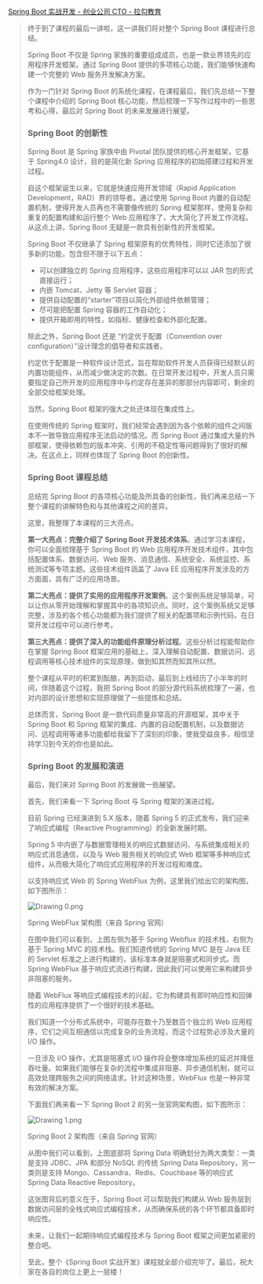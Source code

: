 [Spring Boot 实战开发 - 创业公司 CTO - 拉勾教育](https://kaiwu.lagou.com/course/courseInfo.htm?courseId=557#/detail/pc?id=5740)



> 终于到了课程的最后一讲啦，这一讲我们将对整个 Spring Boot 课程进行总结。
>
> Spring Boot 不仅是 Spring 家族的重要组成成员，也是一款业界领先的应用程序开发框架。通过 Spring Boot 提供的多项核心功能，我们能够快速构建一个完整的 Web 服务开发解决方案。
>
> 作为一门针对 Spring Boot 的系统化课程，在课程最后，我们先总结一下整个课程中介绍的 Spring Boot 核心功能，然后梳理一下写作过程中的一些思考和心得，最后对 Spring Boot 的未来发展进行展望。
>
> ### Spring Boot 的创新性
>
> Spring Boot 是 Spring 家族中由 Pivotal 团队提供的核心开发框架，它基于 Spring4.0 设计，目的是简化新 Spring 应用程序的初始搭建过程和开发过程。
>
> 自这个框架诞生以来，它就是快速应用开发领域（Rapid Application Development，RAD）界的领导者。通过使用 Spring Boot 内置的自动配置机制，使得开发人员再也不需要像传统的 Spring 框架那样，使用复杂和重复的配置构建和运行整个 Web 应用程序了，大大简化了开发工作流程。从这点上讲，Spring Boot 无疑是一款具有创新性的开发框架。
>
> Spring Boot 不仅继承了 Spring 框架原有的优秀特性，同时它还添加了很多新的功能，包含但不限于以下五点：
>
> - 可以创建独立的 Spring 应用程序，这些应用程序可以以 JAR 包的形式直接运行；
> - 内嵌 Tomcat、Jetty 等 Servlet 容器；
> - 提供自动配置的“starter”项目以简化外部组件依赖管理；
> - 尽可能把配置 Spring 容器的工作自动化；
> - 提供开箱即用的特性，如指标、健康检查和外部化配置。
>
> 除此之外，Spring Boot 还是 “约定优于配置（Convention over configuration）”设计理念的倡导者和实践者。
>
> 约定优于配置是一种软件设计范式，旨在帮助软件开发人员获得已经默认的内置功能组件，从而减少做决定的次数。在日常开发过程中，开发人员只需要指定自己所开发的应用程序中与约定存在差异的那部分内容即可，剩余的全部交给框架处理。
>
> 当然，Spring Boot 框架的强大之处还体现在集成性上。
>
> 在使用传统的 Spring 框架时，我们经常会遇到因为各个依赖的组件之间版本不一致导致应用程序无法启动的情况。而 Spring Boot 通过集成大量的外部框架，使得依赖包的版本冲突、引用的不稳定性等问题得到了很好的解决。在这点上，同样也体现了 Spring Boot 的创新性。
>
> ### Spring Boot 课程总结
>
> 总结完 Spring Boot 的各项核心功能及所具备的创新性，我们再来总结一下整个课程的讲解特色和与其他课程之间的差异。
>
> 这里，我整理了本课程的三大亮点。
>
> **第一大亮点：完整介绍了 Spring Boot 开发技术体系**。通过学习本课程，你可以全面梳理基于 Spring Boot 的 Web 应用程序开发技术组件，其中包括配置体系、数据访问、Web  服务、消息通信、系统安全、系统监控、系统测试等专项主题。这些技术组件涵盖了 Java EE 应用程序开发涉及的方方面面，具有广泛的应用场景。
>
> **第二大亮点：提供了实用的应用程序开发案例**。这个案例系统足够简单，可以让你从零开始理解和掌握其中的各项知识点。同时，这个案例系统又足够完整，涉及的各个核心功能都为我们提供了相关的配置项和示例代码，在日常开发过程中可以进行参考。
>
> **第三大亮点：提供了深入的功能组件原理分析过程**。这些分析过程能帮助你在掌握 Spring Boot 框架应用的基础上，深入理解自动配置、数据访问、远程调用等核心技术组件的实现原理，做到知其然而知其所以然。
>
> 整个课程从平时的积累到酝酿，再到启动，最后到上线经历了小半年的时间，伴随着这个过程，我把 Spring Boot 的部分源代码系统梳理了一遍，也对内部的设计思想和实现原理做了一些提炼和总结。
>
> 总体而言，Spring Boot 是一款代码质量非常高的开源框架，其中关于 Spring Boot 和 Spring 框架的集成、内置的自动配置机制，以及数据访问、远程调用等诸多功能都给我留下了深刻的印象，使我受益良多，相信坚持学习到今天的你也是如此。
>
> ### Spring Boot 的发展和演进
>
> 最后，我们来对 Spring Boot 的发展做一些展望。
>
> 首先，我们来看一下 Spring Boot 与 Spring 框架的演进过程。
>
> 目前 Spring 已经演进到 5.X 版本，随着 Spring 5 的正式发布，我们迎来了响应式编程（Reactive Programming）的全新发展时期。
>
> Spring 5 中内嵌了与数据管理相关的响应式数据访问、与系统集成相关的响应式消息通信，以及与 Web 服务相关的响应式 Web 框架等多种响应式组件，从而极大简化了响应式应用程序的开发过程和难度。
>
> 以支持响应式 Web 的 Spring WebFlux 为例，这里我们给出它的架构图，如下图所示：
>
> ![Drawing 0.png](https://s0.lgstatic.com/i/image6/M00/02/32/Cgp9HWAdAZCAB17fAACQeZA8Cyk925.png)
>
> Spring WebFlux 架构图（来自 Spring 官网）
>
> 在图中我们可以看到，上图左侧为基于 Spring Webflux 的技术栈，右侧为基于 Spring MVC 的技术栈。我们知道传统的 Spring MVC 是在 Java EE 的 Servlet 标准之上进行构建的，该标准本身就是阻塞式和同步式。而 Spring WebFlux 基于响应式流进行构建，因此我们可以使用它来构建异步非阻塞的服务。
>
> 随着 WebFlux 等响应式编程技术的兴起，它为构建具有即时响应性和回弹性的应用程序提供了一个很好的技术基础。
>
> 我们知道一个分布式系统中，可能存在数十乃至数百个独立的 Web 应用程序，它们之间互相通信以完成复杂的业务流程，而这个过程势必涉及大量的 I/O 操作。
>
> 一旦涉及 I/O 操作，尤其是阻塞式 I/O 操作将会整体增加系统的延迟并降低吞吐量。如果我们能够在复杂的流程中集成非阻塞、异步通信机制，就可以高效处理跨服务之间的网络请求。针对这种场景，WebFlux 也是一种非常有效的解决方案。
>
> 下面我们再来看一下 Spring Boot 2 的另一张官网架构图，如下图所示：
>
> ![Drawing 1.png](https://s0.lgstatic.com/i/image6/M00/02/30/CioPOWAdAZ2AMVhnAACWjgTTFkY662.png)
>
> Spring Boot 2 架构图（来自 Spring 官网）
>
> 从图中我们可以看到，上图底部将 Spring Data 明确划分为两大类型：一类是支持 JDBC、JPA 和部分 NoSQL 的传统 Spring Data Repository，另一类则是支持 Mongo、Cassandra、Redis、Couchbase 等的响应式 Spring Data Reactive Repository。
>
> 这张图背后的意义在于，Spring Boot 可以帮助我们构建从 Web 服务层到数据访问层的全栈式响应式编程技术，从而确保系统的各个环节都具备即时响应性。
>
> 未来，让我们一起期待响应式编程技术与 Spring Boot 框架之间更加紧密的整合吧。
>
> 至此，整个《Spring Boot 实战开发》课程就全部介绍完毕了。最后，祝大家在各自的岗位上更上一层楼！